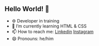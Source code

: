 ## Hello World! 👋

- ⚙️ Developer in training
- 🌱 I’m currently learning HTML & CSS
- 📫 How to reach me: <a href="https://www.linkedin.com/in/rodrigo-sousa-/"> Linkedin</a> <a href="https://www.instagram.com/rods.sousa/"> Instagram</a>
- 😄 Pronouns: he/him
  

<!--
**rods-sousa/rods-sousa** is a ✨ _special_ ✨ repository because its `README.md` (this file) appears on your GitHub profile.

Here are some ideas to get you started:

- 🔭 I’m currently working on ...
- 🌱 I’m currently learning ...
- 👯 I’m looking to collaborate on ...
- 🤔 I’m looking for help with ...
- 💬 Ask me about ...
- 📫 How to reach me: ...
- 😄 Pronouns: ...
- ⚡ Fun fact: ...
-->

